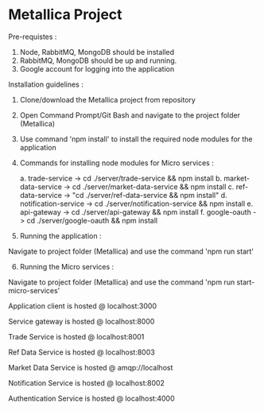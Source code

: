 # Metallica Project

Pre-requistes :

1. Node, RabbitMQ, MongoDB should be installed
2. RabbitMQ, MongoDB should be up and running.
3. Google account for logging into the application

Installation guidelines :

1. Clone/download the Metallica project from repository

2. Open Command Prompt/Git Bash and navigate to the project folder (Metallica)

3. Use command 'npm install' to install the required node modules for the application

4. Commands for installing node modules for Micro services :

    a. trade-service -> cd ./server/trade-service && npm install
    b. market-data-service -> cd ./server/market-data-service && npm install
    c. ref-data-service -> "cd ./server/ref-data-service && npm install"
    d. notification-service -> cd ./server/notification-service && npm install
    e. api-gateway -> cd ./server/api-gateway && npm install
    f. google-oauth -> cd ./server/google-oauth && npm install

5. Running the application :

Navigate to project folder (Metallica) and use the command 'npm run start'

6. Running the Micro services :

Navigate to project folder (Metallica) and use the command 'npm run start-micro-services'



Application client is hosted @ localhost:3000

Service gateway is hosted @ localhost:8000

Trade Service is hosted @ localhost:8001

Ref Data Service is hosted @ localhost:8003

Market Data Service is hosted @ amqp://localhost

Notification Service is hosted @ localhost:8002

Authentication Service is hosted @ localhost:4000


